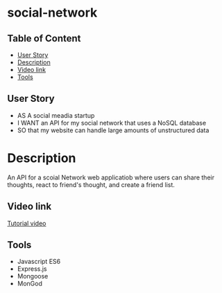 # social-network

## Table of Content 
- [User Story](UserStory)  
- [Description](#description) 
- [Video link](#Videolink)
- [Tools](Tools)

## User Story 
- AS A social meadia startup
- I WANT an API for my social network that uses a NoSQL database
- SO that my website can handle large amounts of unstructured data
# Description
An API for a scoial Network web applicatiob where users can share their thoughts, react to friend's thought, and create a friend list.

## Video link
[Tutorial video](https://drive.google.com/file/d/1C3OeY13ZcD0GiWG1dmk2xVCeqASp-oUu/view)
## Tools

- Javascript ES6
- Express.js
- Mongoose
- MonGod
